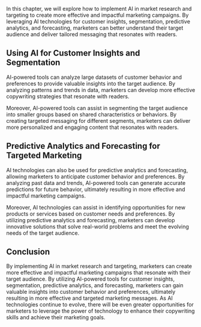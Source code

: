 
In this chapter, we will explore how to implement AI in market research and targeting to create more effective and impactful marketing campaigns. By leveraging AI technologies for customer insights, segmentation, predictive analytics, and forecasting, marketers can better understand their target audience and deliver tailored messaging that resonates with readers.

Using AI for Customer Insights and Segmentation
-----------------------------------------------

AI-powered tools can analyze large datasets of customer behavior and preferences to provide valuable insights into the target audience. By analyzing patterns and trends in data, marketers can develop more effective copywriting strategies that resonate with readers.

Moreover, AI-powered tools can assist in segmenting the target audience into smaller groups based on shared characteristics or behaviors. By creating targeted messaging for different segments, marketers can deliver more personalized and engaging content that resonates with readers.

Predictive Analytics and Forecasting for Targeted Marketing
-----------------------------------------------------------

AI technologies can also be used for predictive analytics and forecasting, allowing marketers to anticipate customer behavior and preferences. By analyzing past data and trends, AI-powered tools can generate accurate predictions for future behavior, ultimately resulting in more effective and impactful marketing campaigns.

Moreover, AI technologies can assist in identifying opportunities for new products or services based on customer needs and preferences. By utilizing predictive analytics and forecasting, marketers can develop innovative solutions that solve real-world problems and meet the evolving needs of the target audience.

Conclusion
----------

By implementing AI in market research and targeting, marketers can create more effective and impactful marketing campaigns that resonate with their target audience. By utilizing AI-powered tools for customer insights, segmentation, predictive analytics, and forecasting, marketers can gain valuable insights into customer behavior and preferences, ultimately resulting in more effective and targeted marketing messages. As AI technologies continue to evolve, there will be even greater opportunities for marketers to leverage the power of technology to enhance their copywriting skills and achieve their marketing goals.
